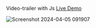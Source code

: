 Video-trailer with Js [Live Demo](https://davit2605.github.io/Video-trailer/)

![Screenshot 2024-04-05 091907](https://github.com/Davit2605/Davit2605.github.io/assets/125227660/82db125f-435f-42b3-aad3-8d2d0bab5e47)

